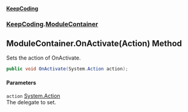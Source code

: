#### [KeepCoding](index.md 'index')
### [KeepCoding](KeepCoding.md 'KeepCoding').[ModuleContainer](ModuleContainer.md 'KeepCoding.ModuleContainer')
## ModuleContainer.OnActivate(Action) Method
Sets the action of OnActivate.  
```csharp
public void OnActivate(System.Action action);
```
#### Parameters
<a name='KeepCoding_ModuleContainer_OnActivate(System_Action)_action'></a>
`action` [System.Action](https://docs.microsoft.com/en-us/dotnet/api/System.Action 'System.Action')  
The delegate to set.
  

